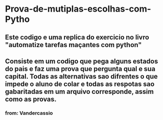# Prova-de-mutiplas-escolhas-com-Pytho
## Este codigo e uma replica do exercicio no livro "automatize tarefas maçantes com python"
## Consiste em um codigo que pega alguns estados do pais e faz uma prova que pergunta qual e sua capital. Todas as alternativas sao difrentes o que impede o aluno de colar e todas as respotas sao gabaritadas em um arquivo corresponde, assim como as provas.

### from: Vandercassio
